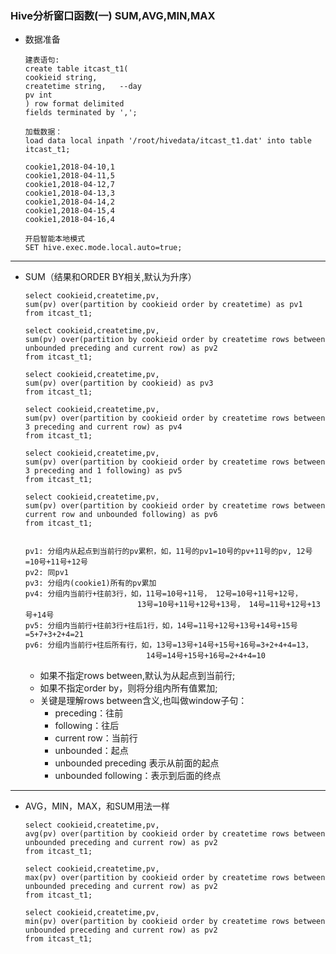 ### Hive分析窗口函数(一) SUM,AVG,MIN,MAX

- 数据准备

  ```
  建表语句:
  create table itcast_t1(
  cookieid string,
  createtime string,   --day 
  pv int
  ) row format delimited 
  fields terminated by ',';
  
  加载数据：
  load data local inpath '/root/hivedata/itcast_t1.dat' into table itcast_t1;
  
  cookie1,2018-04-10,1
  cookie1,2018-04-11,5
  cookie1,2018-04-12,7
  cookie1,2018-04-13,3
  cookie1,2018-04-14,2
  cookie1,2018-04-15,4
  cookie1,2018-04-16,4
  
  开启智能本地模式
  SET hive.exec.mode.local.auto=true;
  ```

---

- SUM（结果和ORDER BY相关,默认为升序）

  ```
  select cookieid,createtime,pv,
  sum(pv) over(partition by cookieid order by createtime) as pv1 
  from itcast_t1;
  
  select cookieid,createtime,pv,
  sum(pv) over(partition by cookieid order by createtime rows between unbounded preceding and current row) as pv2
  from itcast_t1;
  
  select cookieid,createtime,pv,
  sum(pv) over(partition by cookieid) as pv3
  from itcast_t1;
  
  select cookieid,createtime,pv,
  sum(pv) over(partition by cookieid order by createtime rows between 3 preceding and current row) as pv4
  from itcast_t1;
  
  select cookieid,createtime,pv,
  sum(pv) over(partition by cookieid order by createtime rows between 3 preceding and 1 following) as pv5
  from itcast_t1;
  
  select cookieid,createtime,pv,
  sum(pv) over(partition by cookieid order by createtime rows between current row and unbounded following) as pv6
  from itcast_t1;
  
  
  pv1: 分组内从起点到当前行的pv累积，如，11号的pv1=10号的pv+11号的pv, 12号=10号+11号+12号
  pv2: 同pv1
  pv3: 分组内(cookie1)所有的pv累加
  pv4: 分组内当前行+往前3行，如，11号=10号+11号， 12号=10号+11号+12号，
  	                       13号=10号+11号+12号+13号， 14号=11号+12号+13号+14号
  pv5: 分组内当前行+往前3行+往后1行，如，14号=11号+12号+13号+14号+15号=5+7+3+2+4=21
  pv6: 分组内当前行+往后所有行，如，13号=13号+14号+15号+16号=3+2+4+4=13，
  							 14号=14号+15号+16号=2+4+4=10
  ```

  - 如果不指定rows between,默认为从起点到当前行;
  - 如果不指定order by，则将分组内所有值累加;
  - 关键是理解rows between含义,也叫做window子句：
    - preceding：往前
    - following：往后
    - current row：当前行
    - unbounded：起点
    - unbounded preceding 表示从前面的起点
    - unbounded following：表示到后面的终点

----

- AVG，MIN，MAX，和SUM用法一样

  ```
  select cookieid,createtime,pv,
  avg(pv) over(partition by cookieid order by createtime rows between unbounded preceding and current row) as pv2
  from itcast_t1;
  
  select cookieid,createtime,pv,
  max(pv) over(partition by cookieid order by createtime rows between unbounded preceding and current row) as pv2
  from itcast_t1;
  
  select cookieid,createtime,pv,
  min(pv) over(partition by cookieid order by createtime rows between unbounded preceding and current row) as pv2
  from itcast_t1;
  ```
























